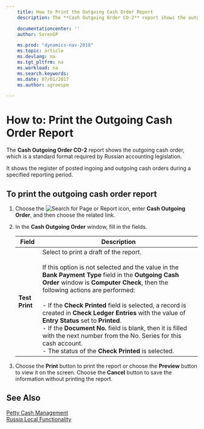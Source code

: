 ```yaml
---
    title: How to Print the Outgoing Cash Order Report
    description: The **Cash Outgoing Order CO-2** report shows the outgoing cash order, which is a standard format required by Russian accounting legislation.

    documentationcenter: ''
    author: SorenGP

    ms.prod: "dynamics-nav-2018"
    ms.topic: article
    ms.devlang: na
    ms.tgt_pltfrm: na
    ms.workload: na
    ms.search.keywords:
    ms.date: 07/01/2017
    ms.author: sgroespe

---
```

# How to: Print the Outgoing Cash Order Report
The **Cash Outgoing Order CO-2** report shows the outgoing cash order, which is a standard format required by Russian accounting legislation.  

It shows the register of posted ingoing and outgoing cash orders during a specified reporting period.  

## To print the outgoing cash order report  

1.  Choose the ![Search for Page or Report](../../media/ui-search/search_small.png "Search for Page or Report icon") icon, enter **Cash Outgoing Order**, and then choose the related link.  
2.  In the **Cash Outgoing Order** window, fill in the fields.  

    |Field|Description|  
    |---------------------------------|---------------------------------------|  
    |**Test Print**|Select to print a draft of the report.<br /><br /> If this option is not selected and the value in the **Bank Payment Type** field in the **Outgoing Cash Order** window is **Computer Check**, then the following actions are performed:<br /><br /> -   If the **Check Printed** field is selected, a record is created in **Check Ledger Entries** with the value of **Entry Status** set to **Printed**.<br />-   If the **Document No.** field is blank, then it is filled with the next number from the No. Series for this cash account.<br />-   The status of the **Check Printed** is selected.|  

3.  Choose the **Print** button to print the report or choose the **Preview** button to view it on the screen. Choose the **Cancel** button to save the information without printing the report.  

## See Also  
[Petty Cash Management](petty-cash-management.md)  
[Russia Local Functionality](russia-local-functionality.md)
